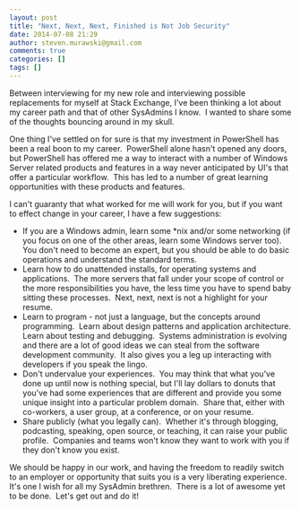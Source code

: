 ```yaml
---
layout: post
title: "Next, Next, Next, Finished is Not Job Security"
date: 2014-07-08 21:29
author: steven.murawski@gmail.com
comments: true
categories: []
tags: []
---
```



Between interviewing for my new role and interviewing possible replacements for myself at Stack Exchange, I've been thinking a lot about my career path and that of other SysAdmins I know.&nbsp; I wanted to share some of the thoughts bouncing around in my skull.


One thing I've settled on for sure is that my investment in PowerShell has been a real boon to my career.&nbsp; PowerShell alone hasn't opened any doors, but PowerShell has offered me a way to interact with a number of Windows Server related products and features in a way never anticipated by UI's that offer a particular workflow.&nbsp; This has led to a number of great learning opportunities with these products and features.


I can't guaranty that what worked for me will work for you, but if you want to effect change in your career, I have a few suggestions:


*   If you are a Windows admin, learn some *nix and/or some networking (if you focus on one of the other areas, learn some Windows server too).&nbsp; You don't need to become an expert, but you should be able to do basic operations and understand the standard terms.
*   Learn how to do unattended installs, for operating systems and applications.&nbsp; The more servers that fall under your scope of control or the more responsibilities you have, the less time you have to spend baby sitting these processes.&nbsp; Next, next, next is not a highlight for your resume.
*   Learn to program - not just a language, but the concepts around programming.&nbsp; Learn about design patterns and application architecture. Learn about testing and debugging.&nbsp; Systems administration is evolving and there are a lot of good ideas we can steal from the software development community.&nbsp; It also gives you a leg up interacting with developers if you speak the lingo.
*   Don't undervalue your experiences.&nbsp; You may think that what you've done up until now is nothing special, but I'll lay dollars to donuts that you've had some experiences that are different and provide you some unique insight into a particular problem domain.&nbsp; Share that, either with co-workers, a user group, at a conference, or on your resume.&nbsp;
*   Share publicly (what you legally can).&nbsp; Whether it's through blogging, podcasting, speaking, open source, or teaching, it can raise your public profile.&nbsp; Companies and teams won't know they want to work with you if they don't know you exist.

We should be happy in our work, and having the freedom to readily switch to an employer or opportunity that suits you is a very liberating experience.&nbsp; It's one I wish for all my SysAdmin brethren.&nbsp; There is a lot of awesome yet to be done.&nbsp; Let's get out and do it!

